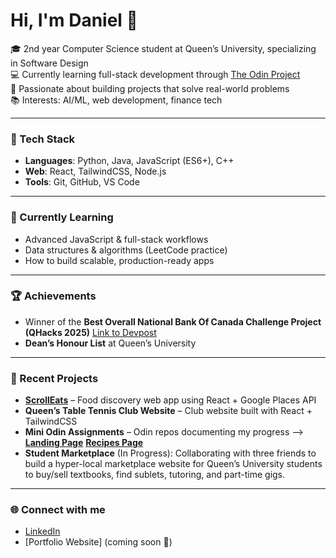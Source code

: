 # Hi, I'm Daniel 👋  

🎓 2nd year Computer Science student at Queen’s University, specializing in Software Design  
💻 Currently learning full-stack development through [The Odin Project](https://www.theodinproject.com/)  
🚀 Passionate about building projects that solve real-world problems  
📚 Interests: AI/ML, web development, finance tech  

---

### 🔨 Tech Stack
- **Languages**: Python, Java, JavaScript (ES6+), C++  
- **Web**: React, TailwindCSS, Node.js  
- **Tools**: Git, GitHub, VS Code  

---

### 🌱 Currently Learning
- Advanced JavaScript & full-stack workflows
- Data structures & algorithms (LeetCode practice)
- How to build scalable, production-ready apps

---

### 🏆 Achievements
- Winner of the **Best Overall National Bank Of Canada Challenge Project (QHacks 2025)** [Link to Devpost](https://devpost.com/software/the-evolution-of-trade)
- **Dean’s Honour List** at Queen’s University

---

### 📌 Recent Projects
- **[ScrollEats](https://github.com/danielyu128/SCROLLEATS)** – Food discovery web app using React + Google Places API  
- **Queen’s Table Tennis Club Website** – Club website built with React + TailwindCSS  
- **Mini Odin Assignments** – Odin repos documenting my progress --> **[Landing Page](https://github.com/danielyu128/Landing-Page)** **[Recipes Page](https://github.com/danielyu128?tab=repositories)**
- **Student Marketplace** (In Progress): Collaborating with three friends to build a hyper-local marketplace website for Queen’s University students to buy/sell textbooks, find sublets, tutoring, and part-time gigs.
---

### 🌐 Connect with me
- [LinkedIn](https://www.linkedin.com/in/daniel-yu-88b520343/)  
- [Portfolio Website] (coming soon 🚧)  
